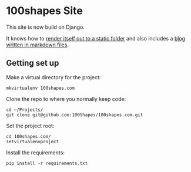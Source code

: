 100shapes Site
==============

This site is now build on Django.

It knows how to [render itself out to a static folder](https://github.com/datadesk/django-bakery) and also includes a [blog written in markdown files](https://github.com/cgrice/django-staticblog).

Getting set up
--------------

Make a virtual directory for the project:

	mkvirtualenv 100shapes.com

Clone the repo to where you normally keep code:

	cd ~/Projects/
	git clone git@github.com:100Shapes/100shapes.com.git

Set the project root:

	cd 100shapes.com/
	setvirtualenvproject

Install the requirements:

	pip install -r requirements.txt 
